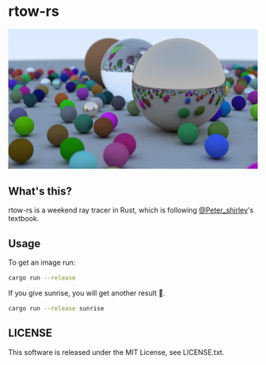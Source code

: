 # rtow-rs

![result](./result.png "result")

## What's this?

rtow-rs is a weekend ray tracer in Rust, which is following [@Peter_shirley](https://twitter.com/Peter_shirley)'s textbook.

## Usage

To get an image run:

```sh
cargo run --release
```

If you give sunrise, you will get another result 🌅.

```sh
cargo run --release sunrise
```

## LICENSE

This software is released under the MIT License, see LICENSE.txt.
